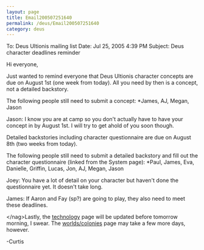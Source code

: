 ```yaml
---
layout: page
title: Email200507251640
permalink: /deus/Email200507251640
category: deus
---
```

To: Deus Ultionis mailing list
Date: Jul 25, 2005 4:39 PM
Subject: Deus character deadlines reminder

Hi everyone,

Just wanted to remind everyone that Deus Ultionis character concepts
are due on August 1st (one week from today). All you need by then is a
concept, not a detailed backstory.

The following people still need to submit a concept:
*James, AJ, Megan, Jason

Jason: I know you are at camp so you don't actually have to have your
concept in by August 1st. I will try to get ahold of you soon though.

Detailed backstories including character questionnaire are due on
August 8th (two weeks from today).

The following people still need to submit a detailed backstory and
fill out the character questionnaire (linked from the System page):
*Paul, James, Eva, Danielle, Griffin, Lucas, Jon, AJ, Megan, Jason

Joey: You have a lot of detail on your character but haven't done the
questionnaire yet. It doesn't take long.

James: If Aaron and Fay (sp?) are going to play, they also need to
meet these deadlines.

&lt;/nag&gt;Lastly, the [technology](Technology) page will be updated before tomorrow
morning, I swear. The [worlds/colonies](Worlds) page may take a few more days,
however.

-Curtis
